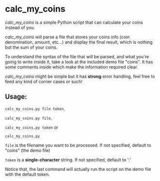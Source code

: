 # calc_my_coins

*calc_my_coins* is a simple Python script that can calculate your coins instead of you.

*calc_my_coins* will parse a file that stores your coins info (coin denomination, amount, etc...) and display the final result, which is nothing but the sum of your coins.

To understand the syntax of the file that will be parsed, and what you're going to write inside it, take a look at the included demo file "coins". It has some comments inside which make the information required clear.

*calc_my_coins* might be simple but it has **strong** error handling, feel free to feed any kind of corner cases or such!

## Usage:
`calc_my_coins.py file token`,

`calc_my_coins.py file`,

`calc_my_coins.py token` or

`calc_my_coins.py`

`file` is the filename you want to be processed. If not specified, default to "coins" (the demo file)

`token` is a **single-character** string. If not specified, default to ':'

Notice that, the last command will actually run the script on the demo file with the default token.

